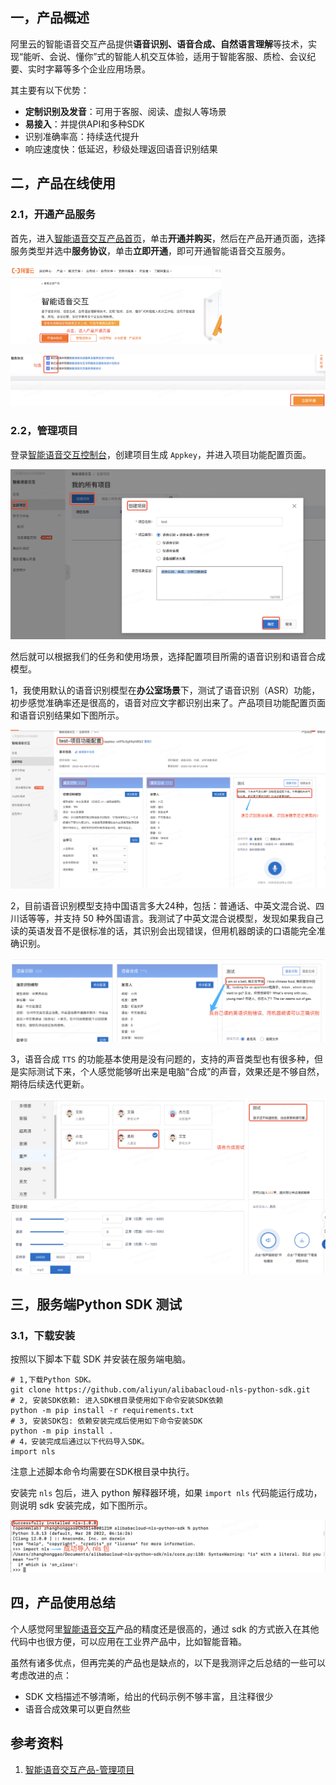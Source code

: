 ## 一，产品概述

阿里云的智能语音交互产品提供**语音识别、语音合成、自然语言理解**等技术，实现“能听、会说、懂你”式的智能人机交互体验，适用于智能客服、质检、会议纪要、实时字幕等多个企业应用场景。

其主要有以下优势：

- **定制识别及发音**：可用于客服、阅读、虚拟人等场景
- **易接入**：并提供API和多种SDK
- 识别准确率高：持续迭代提升
- 响应速度快：低延迟，秒级处理返回语音识别结果

## 二，产品在线使用

### 2.1，**开通产品服务**

首先，进入[智能语音交互产品首页](https://ai.aliyun.com/nls)，单击**开通并购买**，然后在产品开通页面，选择服务类型并选中**服务协议**，单击**立即开通**，即可开通智能语音交互服务。

<img src="../images/aliyun/speech_prodcut.png" alt="speech_prodcut" style="zoom: 33%;" />

![speech_prodcut1](../images/aliyun/speech_prodcut1.png)

### 2.2，**管理项目**

登录[智能语音交互控制台](https://nls-portal.console.aliyun.com/applist?spm=a2c4g.11186623.0.0.46656e20A4YWIq)，创建项目生成 `Appkey`，并进入项目功能配置页面。

![speech_prodcut3](../images/aliyun/speech_prodcut3.png)

然后就可以根据我们的任务和使用场景，选择配置项目所需的语音识别和语音合成模型。

1，我使用默认的语音识别模型在**办公室场景**下，测试了语音识别（ASR）功能，初步感觉准确率还是很高的，语音对应文字都识别出来了。产品项目功能配置页面和语音识别结果如下图所示。

![speech_prodcut4](../images/aliyun/speech_prodcut4.png)

2，目前语音识别模型支持中国语言多大24种，包括：普通话、中英文混合说、四川话等等，并支持 50 种外国语言。我测试了中英文混合说模型，发现如果我自己读的英语发音不是很标准的话，其识别会出现错误，但用机器朗读的口语能完全准确识别。

![image-20230208013841078](../images/aliyun/speech_prodcut5.png)



3，语音合成 `TTS` 的功能基本使用是没有问题的，支持的声音类型也有很多种，但是实际测试下来，个人感觉能够听出来是电脑“合成”的声音，效果还是不够自然，期待后续迭代更新。

![speech_prodcut6](../images/aliyun/speech_prodcut6.png)

## 三，服务端Python SDK 测试

### 3.1，下载安装

按照以下脚本下载 SDK 并安装在服务端电脑。

```shell
# 1,下载Python SDK。
git clone https://github.com/aliyun/alibabacloud-nls-python-sdk.git
# 2, 安装SDK依赖: 进入SDK根目录使用如下命令安装SDK依赖
python -m pip install -r requirements.txt
# 3, 安装SDK包: 依赖安装完成后使用如下命令安装SDK
python -m pip install .
# 4，安装完成后通过以下代码导入SDK。
import nls
```

注意上述脚本命令均需要在SDK根目录中执行。

安装完 `nls` 包后，进入 python 解释器环境，如果 `import nls` 代码能运行成功，则说明 sdk 安装完成，如下图所示。

![speech_python_sdk](../images/aliyun/speech_python_sdk.png)

## 四，产品使用总结

个人感觉阿里[智能语音交互](https://ai.aliyun.com/nls?spm=a2c6h.27949115.J_4502519820.2.60212cedNml1bw)产品的精度还是很高的，通过 sdk 的方式嵌入在其他代码中也很方便，可以应用在工业界产品中，比如智能音箱。

虽然有诸多优点，但再完美的产品也是缺点的，以下是我测评之后总结的一些可以考虑改进的点：

- SDK 文档描述不够清晰，给出的代码示例不够丰富，且注释很少
- 语音合成效果可以更自然些

## 参考资料

1. [智能语音交互产品-管理项目](https://help.aliyun.com/document_detail/72214.htm)